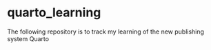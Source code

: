 # quarto_learning
The following repository is to track my learning of the new publishing system Quarto
